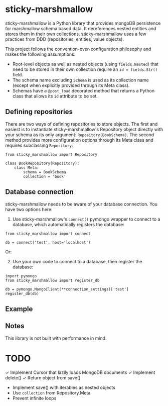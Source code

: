 # sticky-marshmallow

sticky-marshmallow is a Python library that provides mongoDB persistence for marshmallow schema based data. It dereferences nested entities and stores them in their own collections. sticky-marshmallow uses a few practices from DDD (repositories, entities, value objects).

This project follows the convention-over-configuration philosophy and makes the following assumptions:

* Root-level objects as well as nested objects (using `fields.Nested`) that need to be stored in their own collection require an `id = fields.Str()` field.
* The schema name excluding `Schema` is used as its collection name (except when explicitly provided through its Meta class).
* Schemas have a `@post_load` decorated method that returns a Python class that allows its `id` attribute to be set.

## Defining repositories

There are two ways of defining repositories to store objects. The first and easiest is to instantiate sticky-marshmallow's Repository object directly with your schema as its only argument: `Repository(BookSchema)`. The second method provides more configuration options through its Meta class and requires subclassing `Repository`:

```
from sticky_marshmallow import Repository

class BookRepository(Repository):
    class Meta:
        schema = BookSchema
        collection = 'book'
```

## Database connection

sticky-marshmallow needs to be aware of your database connection. You have two options here:

1. Use sticky-marshmallow's `connect()` pymongo wrapper to connect to a database, which automatically registers the database:

```
from sticky_marshmallow import connect

db = connect('test', host='localhost')
```
Or:

2. Use your own code to connect to a database, then register the database:

```
import pymongo
from sticky_marshmallow import register_db

db = pymongo.MongoClient(**connection_settings)['test']
register_db(db)
```

## Example


## Notes

This library is not built with performance in mind.

# TODO

✓ Implement Cursor that lazily loads MongoDB documents
✓ Implement delete()
✓ Return object from save()
* Implement save() with iterables as nested objects
* Use `collection` from Repository.Meta
* Prevent infinite loops
